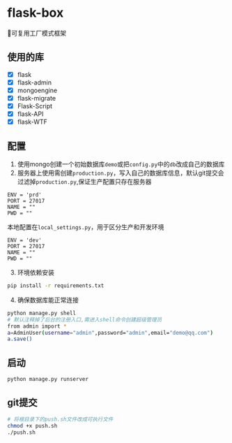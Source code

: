 # flask-box
🚀可复用工厂模式框架

## 使用的库
- [x] flask
- [x] flask-admin
- [x] mongoengine
- [x] flask-migrate
- [x] Flask-Script
- [x] flask-API
- [x] flask-WTF

## 配置

1. 使用mongo创建一个初始数据库`demo`或把`config.py`中的`db`改成自己的数据库    
2. 服务器上使用需创建`production.py`，写入自己的数据库信息，默认git提交会过滤掉`production.py`,保证生产配置只存在服务器    
```
ENV = 'prd'
PORT = 27017
NAME = ""
PWD = ""
```
本地配置在`local_settings.py`，用于区分生产和开发环境    
```
ENV = 'dev'
PORT = 27017
NAME = ""
PWD = ""
```
3. 环境依赖安装   
```bash
pip install -r requirements.txt
```
4. 确保数据库能正常连接
```bash
python manage.py shell
# 默认注释掉了后台的注册入口,需进入shell命令创建超级管理员
from admin import *
a=AdminUser(username="admin",password="admin",email="demo@qq.com")
a.save()
```

## 启动

```python
python manage.py runserver
```

## git提交
```bash
# 将根目录下的push.sh文件改成可执行文件
chmod +x push.sh
./push.sh
```
